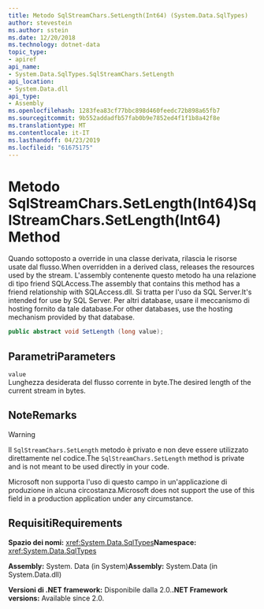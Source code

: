 ```yaml
---
title: Metodo SqlStreamChars.SetLength(Int64) (System.Data.SqlTypes)
author: stevestein
ms.author: sstein
ms.date: 12/20/2018
ms.technology: dotnet-data
topic_type:
- apiref
api_name:
- System.Data.SqlTypes.SqlStreamChars.SetLength
api_location:
- System.Data.dll
api_type:
- Assembly
ms.openlocfilehash: 1283fea83cf77bbc898d460feedc72b898a65fb7
ms.sourcegitcommit: 9b552addadfb57fab0b9e7852ed4f1f1b8a42f8e
ms.translationtype: MT
ms.contentlocale: it-IT
ms.lasthandoff: 04/23/2019
ms.locfileid: "61675175"
---
```

# <a name="sqlstreamcharssetlengthint64-method"></a><span data-ttu-id="0b9af-102">Metodo SqlStreamChars.SetLength(Int64)</span><span class="sxs-lookup"><span data-stu-id="0b9af-102">SqlStreamChars.SetLength(Int64) Method</span></span>

<span data-ttu-id="0b9af-103">Quando sottoposto a override in una classe derivata, rilascia le risorse usate dal flusso.</span><span class="sxs-lookup"><span data-stu-id="0b9af-103">When overridden in a derived class, releases the resources used by the stream.</span></span> <span data-ttu-id="0b9af-104">L'assembly contenente questo metodo ha una relazione di tipo friend SQLAccess.</span><span class="sxs-lookup"><span data-stu-id="0b9af-104">The assembly that contains this method has a friend relationship with SQLAccess.dll.</span></span> <span data-ttu-id="0b9af-105">Si tratta per l'uso da SQL Server.</span><span class="sxs-lookup"><span data-stu-id="0b9af-105">It's intended for use by SQL Server.</span></span> <span data-ttu-id="0b9af-106">Per altri database, usare il meccanismo di hosting fornito da tale database.</span><span class="sxs-lookup"><span data-stu-id="0b9af-106">For other databases, use the hosting mechanism provided by that database.</span></span>

```csharp
public abstract void SetLength (long value);
```

## <a name="parameters"></a><span data-ttu-id="0b9af-107">Parametri</span><span class="sxs-lookup"><span data-stu-id="0b9af-107">Parameters</span></span>

`value`\
<span data-ttu-id="0b9af-108">Lunghezza desiderata del flusso corrente in byte.</span><span class="sxs-lookup"><span data-stu-id="0b9af-108">The desired length of the current stream in bytes.</span></span>

## <a name="remarks"></a><span data-ttu-id="0b9af-109">Note</span><span class="sxs-lookup"><span data-stu-id="0b9af-109">Remarks</span></span>

> [!WARNING]
> <span data-ttu-id="0b9af-110">Il `SqlStreamChars.SetLength` metodo è privato e non deve essere utilizzato direttamente nel codice.</span><span class="sxs-lookup"><span data-stu-id="0b9af-110">The `SqlStreamChars.SetLength` method is private and is not meant to be used directly in your code.</span></span>
>
> <span data-ttu-id="0b9af-111">Microsoft non supporta l'uso di questo campo in un'applicazione di produzione in alcuna circostanza.</span><span class="sxs-lookup"><span data-stu-id="0b9af-111">Microsoft does not support the use of this field in a production application under any circumstance.</span></span>

## <a name="requirements"></a><span data-ttu-id="0b9af-112">Requisiti</span><span class="sxs-lookup"><span data-stu-id="0b9af-112">Requirements</span></span>

<span data-ttu-id="0b9af-113">**Spazio dei nomi:** <xref:System.Data.SqlTypes></span><span class="sxs-lookup"><span data-stu-id="0b9af-113">**Namespace:** <xref:System.Data.SqlTypes></span></span>

<span data-ttu-id="0b9af-114">**Assembly:** System. Data (in System)</span><span class="sxs-lookup"><span data-stu-id="0b9af-114">**Assembly:** System.Data (in System.Data.dll)</span></span>

<span data-ttu-id="0b9af-115">**Versioni di .NET framework:** Disponibile dalla 2.0.</span><span class="sxs-lookup"><span data-stu-id="0b9af-115">**.NET Framework versions:** Available since 2.0.</span></span>